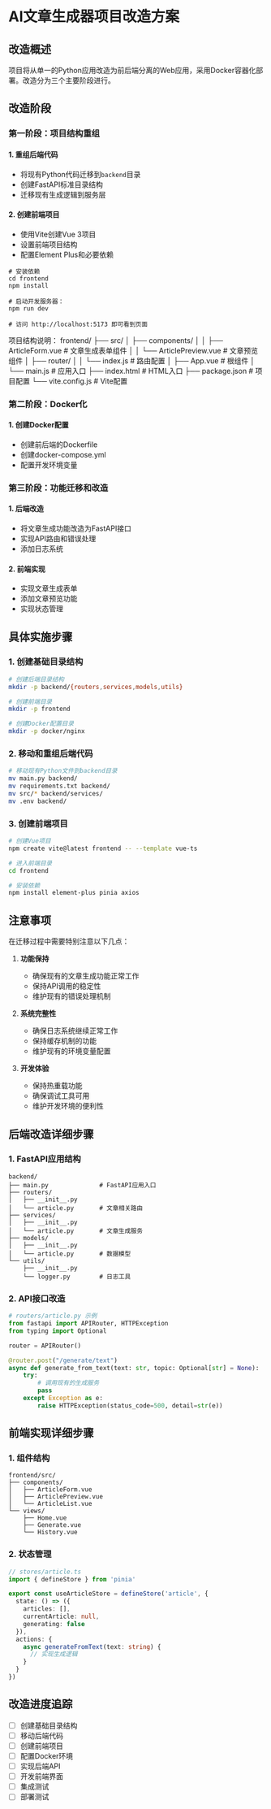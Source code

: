 # AI文章生成器项目改造方案

## 改造概述

项目将从单一的Python应用改造为前后端分离的Web应用，采用Docker容器化部署。改造分为三个主要阶段进行。

## 改造阶段

### 第一阶段：项目结构重组

#### 1. 重组后端代码
- 将现有Python代码迁移到`backend`目录
- 创建FastAPI标准目录结构
- 迁移现有生成逻辑到服务层

#### 2. 创建前端项目
- 使用Vite创建Vue 3项目
- 设置前端项目结构
- 配置Element Plus和必要依赖
```
# 安装依赖
cd frontend
npm install

# 启动开发服务器：
npm run dev

# 访问 http://localhost:5173 即可看到页面 
```
项目结构说明：
frontend/
├── src/
│   ├── components/
│   │   ├── ArticleForm.vue    # 文章生成表单组件
│   │   └── ArticlePreview.vue # 文章预览组件
│   ├── router/
│   │   └── index.js          # 路由配置
│   ├── App.vue               # 根组件
│   └── main.js              # 应用入口
├── index.html               # HTML入口
├── package.json            # 项目配置
└── vite.config.js         # Vite配置

### 第二阶段：Docker化

#### 1. 创建Docker配置
- 创建前后端的Dockerfile
- 创建docker-compose.yml
- 配置开发环境变量

### 第三阶段：功能迁移和改造

#### 1. 后端改造
- 将文章生成功能改造为FastAPI接口
- 实现API路由和错误处理
- 添加日志系统

#### 2. 前端实现
- 实现文章生成表单
- 添加文章预览功能
- 实现状态管理

## 具体实施步骤

### 1. 创建基础目录结构
```bash
# 创建后端目录结构
mkdir -p backend/{routers,services,models,utils}

# 创建前端目录
mkdir -p frontend

# 创建Docker配置目录
mkdir -p docker/nginx
```

### 2. 移动和重组后端代码
```bash
# 移动现有Python文件到backend目录
mv main.py backend/
mv requirements.txt backend/
mv src/* backend/services/
mv .env backend/
```

### 3. 创建前端项目
```bash
# 创建Vue项目
npm create vite@latest frontend -- --template vue-ts

# 进入前端目录
cd frontend

# 安装依赖
npm install element-plus pinia axios
```

## 注意事项

在迁移过程中需要特别注意以下几点：

1. **功能保持**
   - 确保现有的文章生成功能正常工作
   - 保持API调用的稳定性
   - 维护现有的错误处理机制

2. **系统完整性**
   - 确保日志系统继续正常工作
   - 保持缓存机制的功能
   - 维护现有的环境变量配置

3. **开发体验**
   - 保持热重载功能
   - 确保调试工具可用
   - 维护开发环境的便利性

## 后端改造详细步骤

### 1. FastAPI应用结构
```
backend/
├── main.py              # FastAPI应用入口
├── routers/
│   ├── __init__.py
│   └── article.py       # 文章相关路由
├── services/
│   ├── __init__.py
│   └── article.py       # 文章生成服务
├── models/
│   ├── __init__.py
│   └── article.py       # 数据模型
└── utils/
    ├── __init__.py
    └── logger.py        # 日志工具
```

### 2. API接口改造
```python
# routers/article.py 示例
from fastapi import APIRouter, HTTPException
from typing import Optional

router = APIRouter()

@router.post("/generate/text")
async def generate_from_text(text: str, topic: Optional[str] = None):
    try:
        # 调用现有的生成服务
        pass
    except Exception as e:
        raise HTTPException(status_code=500, detail=str(e))
```

## 前端实现详细步骤

### 1. 组件结构
```
frontend/src/
├── components/
│   ├── ArticleForm.vue
│   ├── ArticlePreview.vue
│   └── ArticleList.vue
└── views/
    ├── Home.vue
    ├── Generate.vue
    └── History.vue
```

### 2. 状态管理
```typescript
// stores/article.ts
import { defineStore } from 'pinia'

export const useArticleStore = defineStore('article', {
  state: () => ({
    articles: [],
    currentArticle: null,
    generating: false
  }),
  actions: {
    async generateFromText(text: string) {
      // 实现生成逻辑
    }
  }
})
```

## 改造进度追踪

- [ ] 创建基础目录结构
- [ ] 移动后端代码
- [ ] 创建前端项目
- [ ] 配置Docker环境
- [ ] 实现后端API
- [ ] 开发前端界面
- [ ] 集成测试
- [ ] 部署测试
